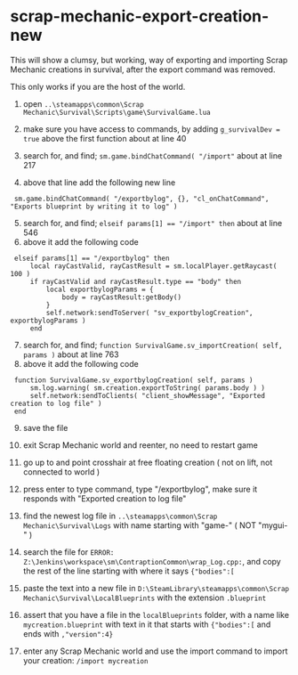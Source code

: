 # scrap-mechanic-export-creation-new

This will show a clumsy, but working, way of exporting and importing Scrap Mechanic creations in survival, after the export command was removed.

This only works if you are the host of the world.

1.  open `..\steamapps\common\Scrap Mechanic\Survival\Scripts\game\SurvivalGame.lua`
2.  make sure you have access to commands, by adding `g_survivalDev = true` above the first function about at line 40
   
3.  search for, and find; `sm.game.bindChatCommand( "/import"` about at line 217
4.  above that line add the following new line
   ```
	sm.game.bindChatCommand( "/exportbylog", {}, "cl_onChatCommand", "Exports blueprint by writing it to log" )
```

5.  search for, and find; `elseif params[1] == "/import" then` about at line 546
6.  above it add the following code
   ```
	elseif params[1] == "/exportbylog" then
		local rayCastValid, rayCastResult = sm.localPlayer.getRaycast( 100 )
		if rayCastValid and rayCastResult.type == "body" then
			local exportbylogParams = {
				body = rayCastResult:getBody()
			}
			self.network:sendToServer( "sv_exportbylogCreation", exportbylogParams )
		end
```

7.  search for, and find; `function SurvivalGame.sv_importCreation( self, params )` about at line 763
8.  above it add the following code
   ```
	function SurvivalGame.sv_exportbylogCreation( self, params )
		sm.log.warning( sm.creation.exportToString( params.body ) )
		self.network:sendToClients( "client_showMessage", "Exported creation to log file" )
	end
```

9. save the file

10. exit Scrap Mechanic world and reenter, no need to restart game

11. go up to and point crosshair at free floating creation ( not on lift, not connected to world )
12. press enter to type command, type "/exportbylog", make sure it responds with "Exported creation to log file"

13. find the newest log file in `..\steamapps\common\Scrap Mechanic\Survival\Logs` with name starting with "game-" ( NOT "mygui-" )
14. search the file for `ERROR: Z:\Jenkins\workspace\sm\ContraptionCommon\wrap_Log.cpp:`, and copy the rest of the line starting with where it says `{"bodies":[`

15. paste the text into a new file in `D:\SteamLibrary\steamapps\common\Scrap Mechanic\Survival\LocalBlueprints` with the extension `.blueprint`
16. assert that you have a file in the `localBlueprints` folder, with a name like `mycreation.blueprint` with text in it that starts with `{"bodies":[` and ends with `,"version":4}`

17. enter any Scrap Mechanic world and use the import command to import your creation: `/import mycreation`
